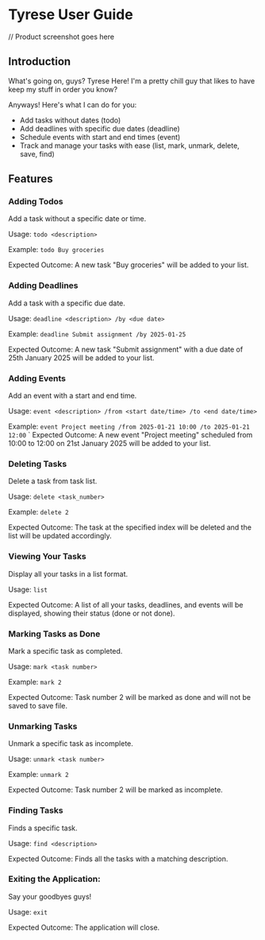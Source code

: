 # Tyrese User Guide
// Product screenshot goes here

## Introduction
What's going on, guys? Tyrese Here!
I'm a pretty chill guy that likes to have keep my stuff in order you know?

Anyways! Here's what I can do for you:
- Add tasks without dates (todo)
- Add deadlines with specific due dates (deadline)
- Schedule events with start and end times (event)
- Track and manage your tasks with ease (list, mark, unmark, delete, save, find)

## Features

### Adding Todos
Add a task without a specific date or time.

Usage:
`todo <description>`

Example:
`todo Buy groceries`

Expected Outcome:
A new task "Buy groceries" will be added to your list.

### Adding Deadlines
Add a task with a specific due date.

Usage:
`deadline <description> /by <due date>`

Example:
`deadline Submit assignment /by 2025-01-25`

Expected Outcome:
A new task "Submit assignment" with a due date of 25th January 2025 will be added to your list.

### Adding Events
Add an event with a start and end time.

Usage:
`event <description> /from <start date/time> /to <end date/time>`

Example:
`event Project meeting /from 2025-01-21 10:00 /to 2025-01-21 12:00`
`
Expected Outcome:
A new event "Project meeting" scheduled from 10:00 to 12:00 on 21st January 2025 will be added to your list.

### Deleting Tasks
Delete a task from task list.

Usage:
`delete <task_number>`

Example:
`delete 2`

Expected Outcome:
The task at the specified index will be deleted and the list will be updated accordingly.

### Viewing Your Tasks
Display all your tasks in a list format.

Usage:
`list`

Expected Outcome:
A list of all your tasks, deadlines, and events will be displayed, showing their status (done or not done).

### Marking Tasks as Done
Mark a specific task as completed.

Usage:
`mark <task number>`

Example:
`mark 2`

Expected Outcome:
Task number 2 will be marked as done and will not be saved to save file.

### Unmarking Tasks
Unmark a specific task as incomplete.

Usage:
`unmark <task number>`

Example:
`unmark 2`

Expected Outcome:
Task number 2 will be marked as incomplete.

### Finding Tasks
Finds a specific task.

Usage: ```find <description>```

Expected Outcome: Finds all the tasks with a matching description.

### Exiting the Application:
Say your goodbyes guys!

Usage:
`exit`

Expected Outcome:
The application will close.